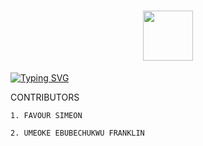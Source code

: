 <h1 align="center"><img src="https://github.com/Parv-cell/simple_shell/assets/122843056/5b364351-ae5c-42cc-ae8e-50afc9bea80c" height="80"/></h3>

[![Typing SVG](https://readme-typing-svg.herokuapp.com?font=POPPINS&weight=900&size=35&pause=1000&width=435&lines=THE+UNIX+SHELL)](https://git.io/typing-svg)

CONTRIBUTORS

    1. FAVOUR SIMEON
    
    2. UMEOKE EBUBECHUKWU FRANKLIN
